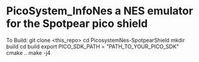 # PicoSystem_InfoNes a NES emulator for the Spotpear pico shield


To Build:
git clone <this_repo>
cd PicosystemNes-SpotpearShield
mkdir build
cd build
export PICO_SDK_PATH = "PATH_TO_YOUR_PICO_SDK"
cmake ..
make -j4


